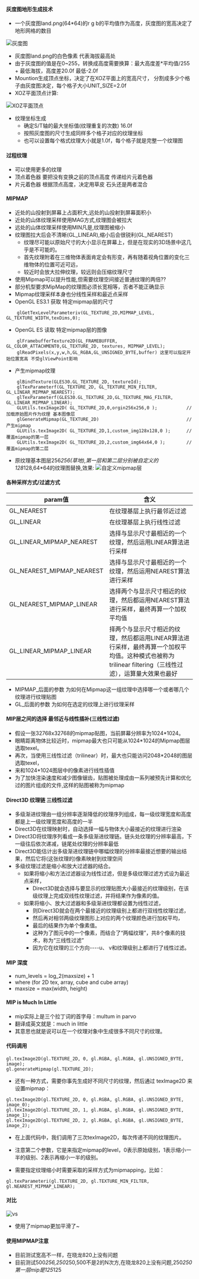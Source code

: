 #### 灰度图地形生成技术
* 一个灰度图land.png(64*64)的r g b的平均值作为高度，灰度图的宽高决定了地形网格的数目

![灰度图](app/src/main/res/drawable-hdpi/land.png)

* 灰度图land.png的白色像素 代表海拔最高处
* 由于灰度图的值是在0~255，转换成高度需要换算：最大高度差*平均值/255 + 最低海拔，高度差20.0f 最低-2.0f
* Mountion生成顶点坐标，决定了在XOZ平面上的宽高尺寸， 分割成多少个格子由灰度图决定，每个格子大小UNIT_SIZE=2.0f
* XOZ平面顶点计算:

![XOZ平面顶点](XOZ平面顶点坐标计算.png)

* 纹理坐标生成
    * 确定S/T轴的最大坐标值(纹理重复的次数) 16.0f
    * 按照灰度图的尺寸生成同样多个格子对应的纹理坐标
    * 也可以设置每个格式纹理大小就是1.0f，每个格子就是完整一个纹理图
    
    
#### 过程纹理
* 可以使用更多的纹理
* 顶点着色器 要把没有变换之前的顶点高度 传递给片元着色器
* 片元着色器 根据顶点高度，决定用草皮 石头还是两者混合 


#### MIPMAP
* 近处的山投射到屏幕上占面积大,远处的山投射到屏幕面积小
* 近处的山体纹理采样使用MAG方式,纹理图会被拉大
* 远处的山体纹理采样使用MIN凡是,纹理图被缩小
* 纹理图拉大后会不清晰(GL_LINEAR),缩小后会很锐利(GL_NEAREST)
    * 纹理尽可能以原始尺寸的大小显示在屏幕上，但是在现实的3D场景中这几乎是不可能的。
    * 首先纹理附着在三维物体表面肯定会有形变，再有随着视角位置的变化三维物体的位置可近可远，
    * 较近时会放大拉伸纹理，较远则会压缩纹理尺寸
* 使用Mipmap可以提升性能,但需要纹理空间接近普通纹理的两倍??
* 部分机型要求MipMap的纹理图必须长宽相等，否者不能正确显示
* Mipmap纹理采样本身也分线性采样和最近点采样
* OpenGL ES3.1 获取 特定mipmap层的尺寸
```
    glGetTexLevelParameteriv(GL_TEXTURE_2D,MIPMAP_LEVEL, GL_TEXTURE_WIDTH,texDims,0);
```
* OpenGL ES 读取 特定mipmap层的图像 
```
    glFramebufferTexture2D(GL_FRAMEBUFFER, GL_COLOR_ATTACHMENT0,GL_TEXTURE_2D, textures, MIPMAP_LEVEL);
    glReadPixels(x,y,w,h,GL_RGBA,GL_UNSIGNED_BYTE,buffer) 这里可以指定开始位置宽高 不受glViewPoint影响
```
* 产生mipmap纹理
```
    glBindTexture(GLES30.GL_TEXTURE_2D, textureId);
    glTexParameterf(GL_TEXTURE_2D, GL_TEXTURE_MIN_FILTER, GL_LINEAR_MIPMAP_NEAREST);
    glTexParameterf(GLES30.GL_TEXTURE_2D,GL_TEXTURE_MAG_FILTER, GL_LINEAR_MIPMAP_LINEAR);
    GLUtils.texImage2D( GL_TEXTURE_2D,0,orgin256x256,0 );           // 加载原始图片作为纹理 基本图像层 
    glGenerateMipmap(GL_TEXTURE_2D)                                 // 产生mipmap
    GLUtils.texImage2D( GL_TEXTURE_2D,1,custom_img128x128,0 );      // 覆盖mipmap的第一层
    GLUtils.texImage2D( GL_TEXTURE_2D,2,custom_img64x64,0 );        // 覆盖mipmap的第二层
```
* 原纹理基本图层256*256(草地),第一层和第二层分别被自定义的128*128,64*64的纹理图替换,效果:
![自定义mipmap层](custom_mipmap.png)

#### 各种采样方式/过滤方式

|param值 | 含义 |
| --- | --- |
|GL_NEAREST|在纹理基层上执行最邻近过滤|
|GL_LINEAR| 在纹理基层上执行线性过滤|
|GL_LINEAR_MIPMAP_NEAREST|选择与显示尺寸最相近的一个纹理，然后运用LINEAR算法进行采样|
|GL_NEAREST_MIPMAP_NEAREST|选择与显示尺寸最相近的一个纹理，然后运用NEAREST算法进行采样||
|GL_NEAREST_MIPMAP_LINEAR|选择两个与显示尺寸相近的纹理，然后都运用NEAREST算法进行采样，最终再算一个加权平均值|
|GL_LINEAR_MIPMAP_LINEAR|择两个与显示尺寸相近的纹理，然后都运用LINEAR算法进行采样，最终再算一个加权平均值。这种模式也被称为trilinear filtering（三线性过滤），运算量大效果也最好|


* MIPMAP_后面的参数 为如何在Mipmap这一组纹理中选择哪一个或者哪几个纹理进行纹理贴图
* GL_后面的参数 为如何在选定的纹理上进行纹理采样


#### MIP层之间的选择 最邻近与线性插补(三线性过滤)
* 假设一张32768x32768的mipmap贴图，当前屏幕分辨率为1024*1024。
* 眼睛距离物体比较近时，mipmap最大也只可能从1024*1024的Mipmap图层选取texel。
* 再次，当使用三线性过滤（trilinear）时，最大也只能访问2048*2048的图层选取texel，
* 来和1024*1024图层中的像素进行线性插值
* 为了加快渲染速度和减少图像锯齿，贴图被处理成由一系列被预先计算和优化过的图片组成的文件,这样的贴图被称为mipmap


#### Direct3D 纹理链 三线性过滤
* 多级渐进纹理由一组分辨率逐渐降低的纹理序列组成，每一级纹理宽度和高度都是上一级纹理宽度和高度的一半
* Direct3D在纹理映射时，自动选择一幅与物体大小最接近的纹理进行渲染
* Direct3D将纹理序列看成一条多级渐进纹理链。链头处纹理的分辨率最高，下一级往后依次递减，链尾处纹理的分辨率最低
* Direct3D能估计出多级渐进纹理链中哪幅纹理的分辨率最接近想要的输出结果，然后它将(这张纹理的)像素映射到纹理空间
* 多级纹理过滤是缩小和放大过滤器的结合。
    * 如果将缩小和方法过滤器设为线性过滤，但是多级纹理过滤方式设为最近点采样，
        * Direct3D就会选择与要显示的纹理贴图大小最接近的纹理级别，在该级纹理上完成双线性纹理过滤，并将结果作为像素的值。
    * 如果将缩小、放大过滤器和多级渐进纹理都设置为线性过滤，
        * 则Direct3D就会在两个最接近的纹理级别上都进行双线性纹理过滤，
        * 然后再对相邻两级纹理图形上对应的两个纹理颜色进行加权平均，
        * 最后的结果作为单个像素值。
        * 这种为了图元中的一个像素，而结合了“两幅纹理”，共8个像素的技术，称为“三线性过滤”
        * 因为它在纹理的三个方向----u、 v和纹理级别上都进行了线性过滤。

#### MIP 深度
* num_levels = log_2(maxsize) + 1
* where (for 2D tex, array, cube and cube array) 
* maxsize = max(width, height)

#### MIP is Much In Little
* mip实际上是三个拉丁词的首字母：multum in parvo
* 翻译成英文就是：much in little
* 其意思也就是说可以在一个纹理对象中生成很多不同尺寸的纹理。

#### 代码调用


```
gl.texImage2D(gl.TEXTURE_2D, 0, gl.RGBA, gl.RGBA, gl.UNSIGNED_BYTE, image);
gl.generateMipmap(gl.TEXTURE_2D);
```
* 还有一种方式，需要你事先生成好不同尺寸的纹理，然后通过 texImage2D 来设置mipmap：
```
gl.texImage2D(gl.TEXTURE_2D, 0, gl.RGBA, gl.RGBA, gl.UNSIGNED_BYTE, image_0);
gl.texImage2D(gl.TEXTURE_2D, 1, gl.RGBA, gl.RGBA, gl.UNSIGNED_BYTE, image_1);
gl.texImage2D(gl.TEXTURE_2D, 2, gl.RGBA, gl.RGBA, gl.UNSIGNED_BYTE, image_2);
```
* 在上面代码中，我们调用了三次texImage2D，每次传递不同的纹理图片。
* 注意第二个参数，它是来指定mipmap的level，0表示原始级别，1表示缩小一半的级别、2表示再缩小一半的级别。

* 需要指定纹理缩小时需要采取的采样方式为mipmapping，比如：
```
gl.texParameteri(gl.TEXTURE_2D, gl.TEXTURE_MIN_FILTER, gl.NEAREST_MIPMAP_LINEAR);
```


#### 对比

![vs](mipmapping-vs.jpg)
* 使用了mipmap更加平滑了~


#### 使用MIPMAP注意
* 目前测试宽高不一样，在晓龙820上没有问题
* 目前测试500*256,250*250,500不是2的N次方,在晓龙820上没有问题,250*250第一层mip是125*125